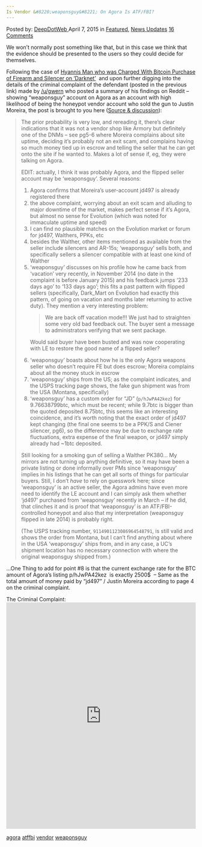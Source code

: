 ```yaml
---
Is Vendor &#8220;weaponsguy&#8221; On Agora Is ATF/FBI?
---
```

<article class="post-listing post-9904 post type-post status-publish format-standard has-post-thumbnail hentry  tag-agora tag-atffbi tag-vendor tag-weaponsguy">
    <div class="post-inner">
        <span>Posted by: <a href="https://www.deepdotweb.com/author/admin/" title="">DeepDotWeb </a></span>
    <span>April 7, 2015</span>
    <span>in <a href="https://www.deepdotweb.com/category/deepdot-news/" rel="category tag">Featured</a>, <a href="https://www.deepdotweb.com/category/news-updates/" rel="category tag">News Updates</a></span>
    <span><a href="https://www.deepdotweb.com/2015/04/07/is-vendor-weaponsguy-on-agora-atffbi/#comments">16 Comments</a></span>
    </p>
    <div class="clear"></div>
    <div class="entry">
    <p>We won&#8217;t normally post something like that, but in this case we think that the evidence should be presented to the users so they could decide for themselves.</p>
    <p>Following the case of <a href="http://www.deepdotweb.com/2015/04/03/man-charged-with-btc-purchase-of-firearm-and-silencer-on-darknet/">Hyannis Man who was Charged With Bitcoin Purchase of Firearm and Silencer on &#8216;Darknet&#8217;</a>  and upon further digging into the details of the criminal complaint of the defendant (posted in the previous link) made by <a href="http://www.reddit.com/user/gwern">/u/gwern</a> who posted a summary of his findings on Reddit &#8211; showing &#8220;weaponsguy&#8221; account on Agora as an account with high likelihood of being the honeypot vendor account who sold the gun to Justin Moreira, the post is brought to you here (<a href="http://www.reddit.com/r/DarkNetMarkets/comments/31afi7/psaarticle_hyannis_man_charged_with_bitcoin/cq3ejul">Source &amp; discussion</a>):</p>
    <blockquote><p>The prior probability is very low, and rereading it, there&#8217;s clear indications that it was not a vendor shop like Armory but definitely one of the DNMs &#8211; see pg5-6 where Moreira complains about site uptime, deciding it&#8217;s probably not an exit scam, and complains having so much money tied up in escrow and telling the seller that he can get onto the site if he wanted to. Makes a lot of sense if, eg, they were talking on Agora.</p>
    <p>EDIT: actually, I think it was probably Agora, and the flipped seller account may be &#8216;weaponsguy&#8217;. Several reasons:</p>
    <ol>
    <li>Agora confirms that Moreira&#8217;s user-account jd497 is already registered there</li>
    <li>the above complaint, worrying about an exit scam and alluding to major downtime of the market, makes perfect sense if it&#8217;s Agora, but almost no sense for Evolution (which was noted for immaculate uptime and speed)</li>
    <li>I can find no plausible matches on the Evolution market or forum for jd497, Walthers, PPKs, etc</li>
    <li>besides the Walther, other items mentioned as available from the seller include silencers and AR-15s; &#8216;weaponsguy&#8217; sells both, and specifically sellers a silencer compatible with at least one kind of Walther</li>
    <li>&#8216;weaponsguy&#8217; discusses on his profile how he came back from &#8216;vacation&#8217; very recently, in November 2014 (no date in the complaint is before January 2015) and his feedback jumps &#8216;233 days ago&#8217; to &#8216;133 days ago&#8217;; this fits a past pattern with flipped sellers (specifically, Dark_Mart on Evolution had exactly this pattern, of going on vacation and months later returning to active duty). They mention a very interesting problem:<br/>
    <blockquote><p>We are back off vacation mode!!! We just had to straighten some very old bad feedback out. The buyer sent a message to administrators verifying that we sent package.</p></blockquote>
    <p>Would said buyer have been busted and was now cooperating with LE to restore the good name of a flipped seller?</li>
    <li>&#8216;weaponsguy&#8217; boasts about how he is the only Agora weapons seller who doesn&#8217;t require FE but does escrow; Moreira complains about all the money stuck in escrow</li>
    <li>&#8216;weaponsguy&#8217; ships from the US; as the complaint indicates, and the USPS tracking page shows, the fake gun shipment was from the USA (Montana, specifically)</li>
    <li>&#8216;weaponsguy&#8217; has a custom order for &#8220;JD&#8221; (<code>p/hJwPA42kez</code>) for 9.76638799btc, which must be recent; while 9.7btc is bigger than the quoted deposited 8.75btc, this seems like an interesting coincidence, and it&#8217;s worth noting that the exact order of jd497 kept changing (the final one seems to be a PPK/S and Ciener silencer, pg6), so the difference may be due to exchange rate fluctuations, extra expense of the final weapon, or jd497 simply already had ~1btc deposited.</li>
    </ol>
    <p>Still looking for a smoking gun of selling a Walther PK380&#8230; My mirrors are not turning up anything definitive, so it may have been a private listing or done informally over PMs since &#8216;weaponsguy&#8217; implies in his listings that he can get all sorts of things for particular buyers. Still, I don&#8217;t <em>have</em> to rely on guesswork here; since &#8216;weaponsguy&#8217; is an active seller, the Agora admins have even more need to identify the LE account and I can simply ask them whether &#8216;jd497&#8217; purchased from &#8216;weaponsguy&#8217; recently in March &#8211; if he did, that clinches it and is proof that &#8216;weaponsguy&#8217; is an ATF/FBI-controlled honeypot and also that my interpretation (weaponsguy flipped in late 2014) is probably right.</p>
    <p>(The USPS tracking number, <code>9114901123086964548791</code>, is still valid and shows the order from Montana, but I can&#8217;t find anything about where in the USA &#8216;weaponsguy&#8217; ships from, and in any case, a UC&#8217;s shipment location has no necessary connection with where the original weaponsguy shipped from.)</p></blockquote>
    <p>&#8230;One Thing to add for point #8 is that the current exchange rate for the BTC amount of Agora&#8217;s listing p/hJwPA42kez  is exactly 2500$  &#8211; Same as the total amount of money paid by &#8220;jd497&#8221; / Justin Moreira according to page 4 on the criminal complaint.</p>
    <p>The Criminal Complaint:<br/>
    <iframe width="100%" height="600" class="scribd_iframe_embed" src="https://www.scribd.com/embeds/261033274/content?start_page=1&amp;view_mode=scroll&amp;show_recommendations=true" data-auto-height="false" data-aspect-ratio="undefined" scrolling="no" id="doc_31519" frameborder="0"></iframe></p>
    </div>
    <a href="https://www.deepdotweb.com/tag/agora/" rel="tag">agora</a> <a href="https://www.deepdotweb.com/tag/atffbi/" rel="tag">atffbi</a> <a href="https://www.deepdotweb.com/tag/vendor/" rel="tag">vendor</a> <a href="https://www.deepdotweb.com/tag/weaponsguy/" rel="tag">weaponsguy</a></span> <span style="display:none" class="updated">2015-04-07</span>
    <div style="display:none" class="vcard author" itemprop="author" itemscope itemtype="http://schema.org/Person"><strong class="fn" itemprop="name">
    </div>
</article>

